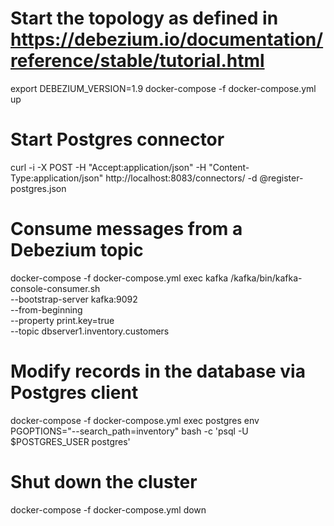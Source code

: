 # Start the topology as defined in https://debezium.io/documentation/reference/stable/tutorial.html
export DEBEZIUM_VERSION=1.9
docker-compose -f docker-compose.yml up

# Start Postgres connector
curl -i -X POST -H "Accept:application/json" -H  "Content-Type:application/json" http://localhost:8083/connectors/ -d @register-postgres.json

# Consume messages from a Debezium topic
docker-compose -f docker-compose.yml exec kafka /kafka/bin/kafka-console-consumer.sh \
--bootstrap-server kafka:9092 \
--from-beginning \
--property print.key=true \
--topic dbserver1.inventory.customers

# Modify records in the database via Postgres client
docker-compose -f docker-compose.yml exec postgres env PGOPTIONS="--search_path=inventory" bash -c 'psql -U $POSTGRES_USER postgres'

# Shut down the cluster
docker-compose -f docker-compose.yml down